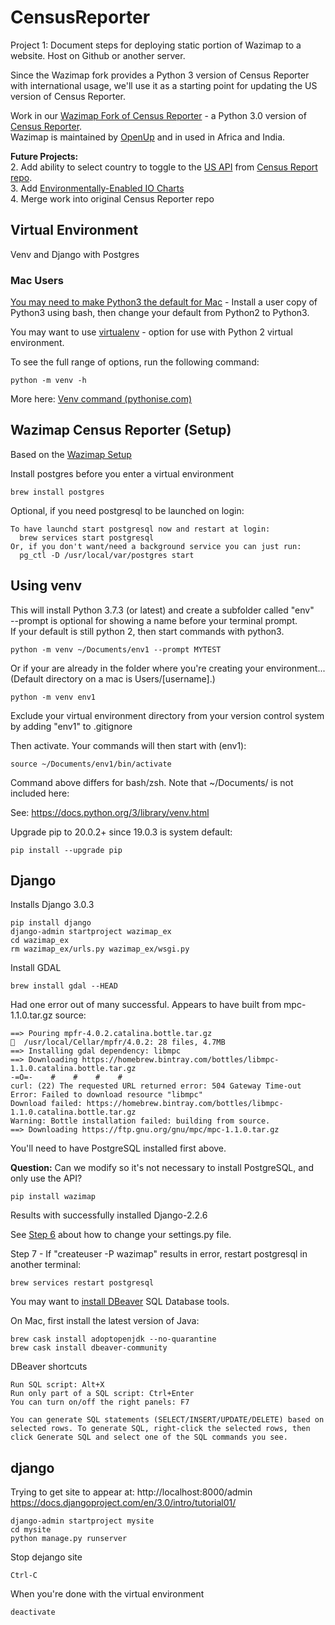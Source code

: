 
# CensusReporter

Project 1: Document steps for deploying static portion of Wazimap to a website. Host on Github or another server.   


Since the Wazimap fork provides a Python 3 version of Census Reporter with international usage, we'll use it as a starting point for updating the US version of Census Reporter.  

Work in our [Wazimap Fork of Census Reporter]( https://github.com/modelearth/wazimap) - a Python 3.0 version of [Census Reporter](https://censusreporter.org/profiles/86000US30313-30313/).  
Wazimap is maintained by [OpenUp](https://openup.org.za/) and in used in Africa and India.  

**Future Projects:**  
2. Add ability to select country to toggle to the [US API](https://github.com/censusreporter/census-api) from [Census Report repo](https://github.com/censusreporter/censusreporter).  
3. Add [Environmentally-Enabled IO Charts](../../../io/charts/)  
4. Merge work into original Census Reporter repo   


## Virtual Environment

Venv and Django with Postgres


### Mac Users

[You may need to make Python3 the default for Mac](virtualenv-troubleshooting.html) - Install a user copy of Python3 using bash, then change your default from Python2 to Python3.   


You may want to use [virtualenv](virtualenv.html) - option for use with Python 2 virtual environment.     


To see the full range of options, run the following command:  

	python -m venv -h

More here: [Venv command (pythonise.com)](https://pythonise.com/categories/python/python-virtual-environments-with-the-venv-command)


## Wazimap Census Reporter (Setup)


Based on the [Wazimap Setup](https://wazimap.readthedocs.io/en/latest/started.html)  

Install postgres before you enter a virtual environment

	brew install postgres

Optional, if you need postgresql to be launched on login:

	To have launchd start postgresql now and restart at login:
	  brew services start postgresql
	Or, if you don't want/need a background service you can just run:
	  pg_ctl -D /usr/local/var/postgres start

## Using venv

This will install Python 3.7.3 (or latest) and create a subfolder called "env"   
--prompt is optional for showing a name before your terminal prompt.  
If your default is still python 2, then start commands with python3.  

	python -m venv ~/Documents/env1 --prompt MYTEST

Or if your are already in the folder where you're creating your environment...  
(Default directory on a mac is Users/[username].)  

	python -m venv env1

Exclude your virtual environment directory from your version control system by adding "env1" to .gitignore

Then activate. Your commands will then start with (env1):

	source ~/Documents/env1/bin/activate

Command above differs for bash/zsh. Note that \~/Documents/ is not included here:  

See: https://docs.python.org/3/library/venv.html  

Upgrade pip to 20.0.2+ since 19.0.3 is system default:

	pip install --upgrade pip

## Django

Installs Django 3.0.3

	pip install django
	django-admin startproject wazimap_ex
	cd wazimap_ex
	rm wazimap_ex/urls.py wazimap_ex/wsgi.py

Install GDAL

	brew install gdal --HEAD

Had one error out of many successful. Appears to have built from mpc-1.1.0.tar.gz source:

	==> Pouring mpfr-4.0.2.catalina.bottle.tar.gz
	🍺  /usr/local/Cellar/mpfr/4.0.2: 28 files, 4.7MB
	==> Installing gdal dependency: libmpc
	==> Downloading https://homebrew.bintray.com/bottles/libmpc-1.1.0.catalina.bottle.tar.gz
	-=O=-    #    #    #    #                                                     
	curl: (22) The requested URL returned error: 504 Gateway Time-out
	Error: Failed to download resource "libmpc"
	Download failed: https://homebrew.bintray.com/bottles/libmpc-1.1.0.catalina.bottle.tar.gz
	Warning: Bottle installation failed: building from source.
	==> Downloading https://ftp.gnu.org/gnu/mpc/mpc-1.1.0.tar.gz

You'll need to have PostgreSQL installed first above.  

**Question:** Can we modify so it's not necessary to install PostgreSQL, and only use the API?  

	pip install wazimap

Results with successfully installed Django-2.2.6

See [Step 6](https://wazimap.readthedocs.io/en/latest/started.html) about how to change your settings.py file.

Step 7 - If "createuser -P wazimap" results in error, restart postgresql in another terminal:  

	brew services restart postgresql


<!-- superuser helix p: helix1 -->

You may want to [install DBeaver](https://dbeaver.io/download/) SQL Database tools.  

On Mac, first  install the latest version of Java:  

	brew cask install adoptopenjdk --no-quarantine
	brew cask install dbeaver-community

<!--
	If unable to open DBeaver app, try
	brew cask install adoptopenjdk --no-quarantine

	Source:
	https://github.com/AdoptOpenJDK/homebrew-openjdk/issues/267
-->

DBeaver shortcuts

	Run SQL script: Alt+X
	Run only part of a SQL script: Ctrl+Enter
	You can turn on/off the right panels: F7

	You can generate SQL statements (SELECT/INSERT/UPDATE/DELETE) based on selected rows. To generate SQL, right-click the selected rows, then click Generate SQL and select one of the SQL commands you see.


## django

Trying to get site to appear at: http://localhost:8000/admin
https://docs.djangoproject.com/en/3.0/intro/tutorial01/

	django-admin startproject mysite
	cd mysite
	python manage.py runserver

Stop dejango site

	Ctrl-C

When you're done with the virtual environment

	deactivate